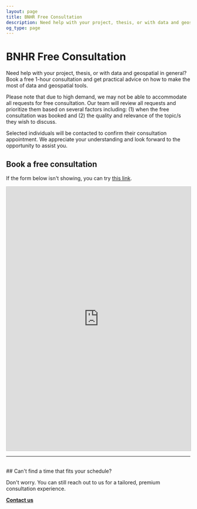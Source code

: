 ```yaml
---
layout: page
title: BNHR Free Consultation
description: Need help with your project, thesis, or with data and geospatial in general? Book a free 1-hour consultation with us.
og_type: page
---
```

# BNHR Free Consultation

Need help with your project, thesis, or with data and geospatial in general? Book a free 1-hour consultation and get practical advice on how to make the most of data and geospatial tools.

Please note that due to high demand, we may not be able to accommodate all requests for free consultation. Our team will review all requests and prioritize them based on several factors including: (1) when the free consultation was booked and (2) the quality and relevance of the topic/s they wish to discuss.

Selected individuals will be contacted to confirm their consultation appointment. We appreciate your understanding and look forward to the opportunity to assist you.

## Book a free consultation
If the form below isn't showing, you can try [this link](https://airtable.com/appYdMRAHH2BCShei/pagRiWHozkEJTviNR/form).

<iframe class="airtable-embed" src="https://airtable.com/embed/appYdMRAHH2BCShei/pagRiWHozkEJTviNR/form" frameborder="0" onmousewheel="" width="100%" height="720" style="background: transparent; border: 1px solid #ccc;"></iframe>

<hr><br>
## Can't find a time that fits your schedule? 

Don't worry. You can still reach out to us for a tailored, premium consultation experience.

<div class="d-flex justify-content-start py-2"><a
    href="{{site.baseurl}}/#contact"
    target="_blank" class="btn btn-lg bg-success col-sm-12 col-md-6" role="button"
    aria-disabled="true"><strong class="text-white">Contact us</strong></a>
</div> 

<!-- [Contact me for a quote]({{site.baseurl}}/#contact) -->